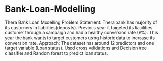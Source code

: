 # Bank-Loan-Modelling
Thera Bank Loan Modelling
Problem Statement: Thera bank has majority of its customers in liabilities(deposits). Previous year it targeted its liabilities customer through a campaign and had a healthy conversion rate (9%). This year the bank wants to target customers using historic data to increase its conversion rate.
Approach: The dataset has around 12 predictors and one target variable (Loan status). Used cross validations and Decision tree classifier and Random forest to predict loan status.
